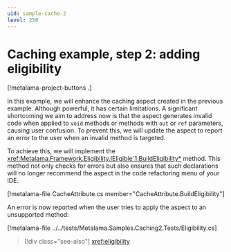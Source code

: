 ```yaml
---
uid: sample-cache-2
level: 250
---
```


# Caching example, step 2: adding eligibility

[!metalama-project-buttons .]

In this example, we will enhance the caching aspect created in the previous example. Although powerful, it has certain limitations. A significant shortcoming we aim to address now is that the aspect generates invalid code when applied to `void` methods or methods with `out` or `ref` parameters, causing user confusion. To prevent this, we will update the aspect to report an error to the user when an invalid method is targeted.

To achieve this, we will implement the <xref:Metalama.Framework.Eligibility.IEligible`1.BuildEligibility*> method. This method not only checks for errors but also ensures that such declarations will no longer recommend the aspect in the code refactoring menu of your IDE.

[!metalama-file CacheAttribute.cs member="CacheAttribute.BuildEligibility"]

An error is now reported when the user tries to apply the aspect to an unsupported method:

[!metalama-file ../../tests/Metalama.Samples.Caching2.Tests/Eligibility.cs]

> [!div class="see-also"]
> <xref:eligibility>
